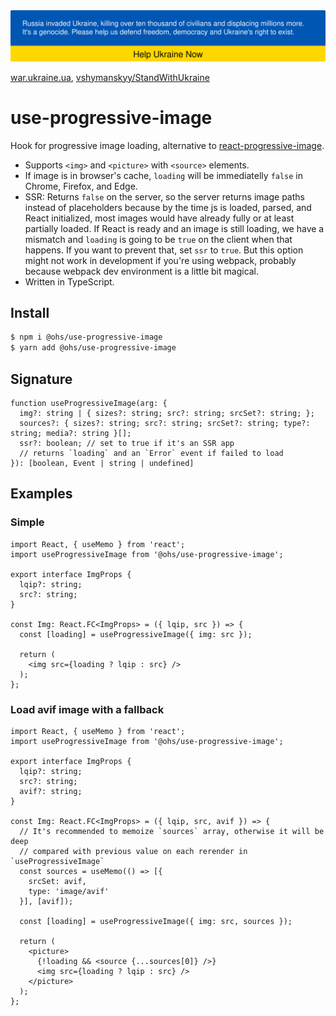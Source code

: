 <img src="https://raw.githubusercontent.com/vshymanskyy/StandWithUkraine/main/banner2-no-action.svg" />

[war.ukraine.ua](https://war.ukraine.ua/support-ukraine/), [vshymanskyy/StandWithUkraine](https://github.com/vshymanskyy/StandWithUkraine)

# use-progressive-image

Hook for progressive image loading, alternative to [react-progressive-image](https://www.npmjs.com/package/react-progressive-image).

 - Supports `<img>` and `<picture>` with `<source>` elements.
 - If image is in browser's cache, `loading` will be immediatelly `false` in Chrome, Firefox, and Edge.
 - SSR: Returns `false` on the server, so the server returns image paths instead of placeholders because by the time js is loaded, parsed, and React initialized, most images would have already fully or at least partially loaded. If React is ready and an image is still loading, we have a mismatch and `loading` is going to be `true` on the client when that happens. If you want to prevent that, set `ssr` to `true`. But this option might not work in development if you're using webpack, probably because webpack dev environment is a little bit magical.
 - Written in TypeScript.

## Install

```bash
$ npm i @ohs/use-progressive-image
$ yarn add @ohs/use-progressive-image
```

## Signature
```tsx
function useProgressiveImage(arg: {
  img?: string | { sizes?: string; src?: string; srcSet?: string; };
  sources?: { sizes?: string; src?: string; srcSet?: string; type?: string; media?: string }[];
  ssr?: boolean; // set to true if it's an SSR app
  // returns `loading` and an `Error` event if failed to load
}): [boolean, Event | string | undefined] 
```

## Examples
### Simple

```tsx
import React, { useMemo } from 'react';
import useProgressiveImage from '@ohs/use-progressive-image';

export interface ImgProps {
  lqip?: string;
  src?: string;
}

const Img: React.FC<ImgProps> = ({ lqip, src }) => {
  const [loading] = useProgressiveImage({ img: src });

  return (
    <img src={loading ? lqip : src} />
  );
};
```
### Load avif image with a fallback

```tsx
import React, { useMemo } from 'react';
import useProgressiveImage from '@ohs/use-progressive-image';

export interface ImgProps {
  lqip?: string;
  src?: string;
  avif?: string;
}

const Img: React.FC<ImgProps> = ({ lqip, src, avif }) => {
  // It's recommended to memoize `sources` array, otherwise it will be deep 
  // compared with previous value on each rerender in `useProgressiveImage`
  const sources = useMemo(() => [{ 
    srcSet: avif, 
    type: 'image/avif' 
  }], [avif]);

  const [loading] = useProgressiveImage({ img: src, sources });

  return (
    <picture>
      {!loading && <source {...sources[0]} />}
      <img src={loading ? lqip : src} />
    </picture>
  );
};
```
